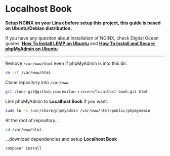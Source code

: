 # Localhost Book

**Setup NGINX on your Linux before setup this project, this guide is based on Ubuntu/Debian distribution.**

If you have any quesiton about installation of NGINX, check Digital Ocean guides: [**How To Install LEMP on Ubuntu**](https://www.digitalocean.com/community/tutorials/how-to-install-linux-nginx-mysql-php-lemp-stack-on-ubuntu-20-04) and [**How To Install and Secure phpMyAdmin on Ubuntu**](https://www.digitalocean.com/community/tutorials/how-to-install-and-secure-phpmyadmin-on-ubuntu-20-04)

---

Remove `/var/www/html` even if phpMyAdmin is into this dir.

```bash
rm -rf /var/www/html
```

Clone repository into `/var/www`.

```bash
git clone git@github.com:ewilan-riviere/localhost-book.git html
```

Link phpMyAdmin to **Localhost Book** if you want.

```bash
sudo ln -s /usr/share/phpmyadmin /var/www/html/public/phpmyadmin
```

At the root of repository...

```bash
cd /var/www/html
```

...download dependencies and setup **Localhost Book**

```bash
composer install
```
